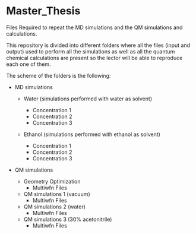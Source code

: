 # Master_Thesis
Files Required to repeat the MD simulations and the QM simulations and calculations.

This repository is divided into different folders where all the files (input and output) used to perform all the simulations as well as all the quantum chemical calculations are present so the lector will be able to reproduce each one of them. 

The scheme of the folders is the following:

- MD simulations
  - Water (simulations performed with water as solvent)
    - Concentration 1
    - Concentration 2
    - Concentration 3

  - Ethanol (simulations performed with ethanol as solvent)
    - Concentration 1
    - Concentration 2
    - Concentration 3

- QM simulations
  - Geometry Optimization
    - Multiwfn Files
  - QM simulations 1 (vacuum)
    - Multiwfn Files
  - QM simulations 2 (water)
    - Multiwfn Files
  - QM simulations 3 (30% acetonitrile)
    - Multiwfn Files
